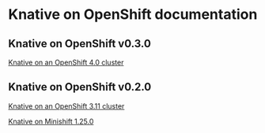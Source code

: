 # Knative on OpenShift documentation

## Knative on OpenShift v0.3.0
[Knative on an OpenShift 4.0 cluster](/knative-OCP-4x.md)

## Knative on OpenShift v0.2.0

[Knative on an OpenShift 3.11 cluster](/knative-OCP-311.md)

[Knative on Minishift 1.25.0](/knative-minishift.md)
